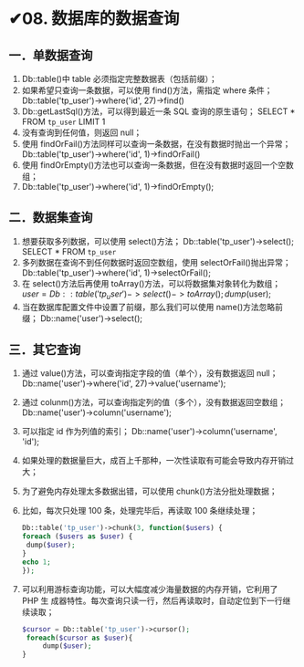 # ✔08. 数据库的数据查询

## 一．单数据查询

1. Db::table()中 table 必须指定完整数据表（包括前缀）；
2.  如果希望只查询一条数据，可以使用 find()方法，需指定 where 条件； Db::table('tp_user')->where('id', 27)->find()
3. Db::getLastSql()方法，可以得到最近一条 SQL 查询的原生语句； SELECT * FROM `tp_user` LIMIT 1
4. 没有查询到任何值，则返回 null；
5. 使用 findOrFail()方法同样可以查询一条数据，在没有数据时抛出一个异常； Db::table('tp_user')->where('id', 1)->findOrFail() 
6. 使用 findOrEmpty()方法也可以查询一条数据，但在没有数据时返回一个空数组； 
7. Db::table('tp_user')->where('id', 1)->findOrEmpty();

## 二．数据集查询

1. 想要获取多列数据，可以使用 select()方法； Db::table('tp_user')->select(); SELECT * FROM `tp_user` 
2. 多列数据在查询不到任何数据时返回空数组，使用 selectOrFail()抛出异常； Db::table('tp_user')->where('id', 1)->selectOrFail(); 
3.  在 select()方法后再使用 toArray()方法，可以将数据集对象转化为数组； $user = Db::table('tp_user')->select()->toArray(); dump($user); 
4. 当在数据库配置文件中设置了前缀，那么我们可以使用 name()方法忽略前缀； Db::name('user')->select();

## 三．其它查询

1. 通过 value()方法，可以查询指定字段的值（单个），没有数据返回 null； Db::name('user')->where('id', 27)->value('username');

2. 通过 colunm()方法，可以查询指定列的值（多个），没有数据返回空数组； Db::name('user')->column('username'); 

3. 可以指定 id 作为列值的索引； Db::name('user')->column('username', 'id'); 

4. 如果处理的数据量巨大，成百上千那种，一次性读取有可能会导致内存开销过大； 

5.  为了避免内存处理太多数据出错，可以使用 chunk()方法分批处理数据； 

6. 比如，每次只处理 100 条，处理完毕后，再读取 100 条继续处理；

   ```php
   Db::table('tp_user')->chunk(3, function($users) {
   foreach ($users as $user) {
   	dump($user);
   }
   echo 1;
   });
   ```

7. 可以利用游标查询功能，可以大幅度减少海量数据的内存开销，它利用了 PHP 生 成器特性。每次查询只读一行，然后再读取时，自动定位到下一行继续读取；

   ```php
   $cursor = Db::table('tp_user')->cursor();
   	foreach($cursor as $user){
   		dump($user);
   }
   ```

   



















